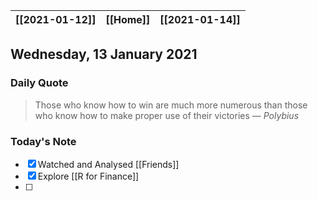 | [[2021-01-12]] | [[Home]] | [[2021-01-14]] |
| :------------: | :------: | :------------: |

## Wednesday, 13 January 2021

### Daily Quote
> Those who know how to win are much more numerous than those who know how to make proper use of their victories
> &mdash; <cite>Polybius</cite>

### Today's Note

- [x] Watched and Analysed [[Friends]]
- [x] Explore [[R for Finance]]
- [ ] 